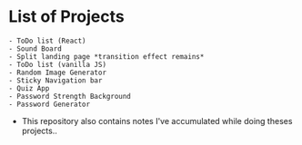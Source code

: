 # List of Projects

    - ToDo list (React)
    - Sound Board
    - Split landing page *transition effect remains*
    - ToDo list (vanilla JS)
    - Random Image Generator
    - Sticky Navigation bar
    - Quiz App
    - Password Strength Background
    - Password Generator

- This repository also contains notes I've accumulated while doing theses projects..
